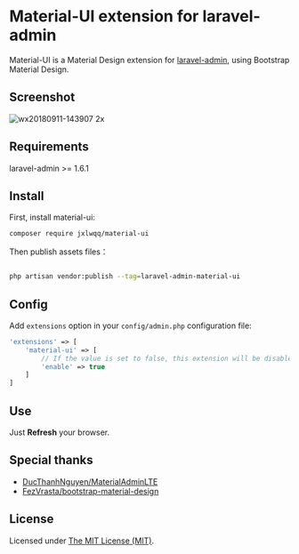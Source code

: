 # Material-UI extension for laravel-admin

Material-UI is a Material Design extension for [laravel-admin](https://github.com/z-song/laravel-admin), using Bootstrap Material Design.

## Screenshot

![wx20180911-143907 2x](https://user-images.githubusercontent.com/2421068/45342669-38c49600-b5d1-11e8-96a9-4dec50e38017.png)

## Requirements

laravel-admin >= 1.6.1

## Install

First, install material-ui:
```bash
composer require jxlwqq/material-ui
```

Then publish assets files：

```bash

php artisan vendor:publish --tag=laravel-admin-material-ui
```


## Config
Add `extensions` option in your `config/admin.php` configuration file:

```php
'extensions' => [
    'material-ui' => [
        // If the value is set to false, this extension will be disabled
        'enable' => true
    ]
]
```

## Use

Just **Refresh** your browser.


## Special thanks

* [DucThanhNguyen/MaterialAdminLTE](https://github.com/DucThanhNguyen/MaterialAdminLTE)
* [FezVrasta/bootstrap-material-design](https://github.com/FezVrasta/bootstrap-material-design)

## License

Licensed under [The MIT License (MIT)](LICENSE).

